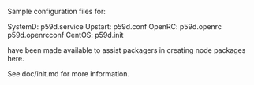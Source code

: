 Sample configuration files for:

SystemD: p59d.service
Upstart: p59d.conf
OpenRC:  p59d.openrc
         p59d.openrcconf
CentOS:  p59d.init

have been made available to assist packagers in creating node packages here.

See doc/init.md for more information.
